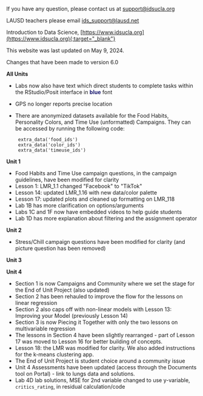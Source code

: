 If you have any question, please contact us at [support@idsucla.org](mailto:support@idsucla.org)

LAUSD teachers please email [ids_support@lausd.net](mailto:ids_support@lausd.net)

Introduction to Data Science, [https://www.idsucla.org](https://www.idsucla.org){:target="_blank"}

This website was last updated on May 9, 2024.

Changes that have been made to version 6.0

**All Units**

 - Labs now also have text which direct students to complete tasks within the RStudio/Posit interface in <span style="color:midnightblue;">**blue**</span> font
 - GPS no longer reports precise location
 - There are anonymized datasets available for the Food Habits, Personality Colors, and Time Use (unformatted) Campaigns. They can be accessed by running the following code:
        
        extra_data('food_ids')
        extra_data('color_ids')
        extra_data('timeuse_ids')

**Unit 1**

 - Food Habits and Time Use campaign questions, in the campaign guidelines, have been modified for clarity
 - Lesson 1: LMR_1.1 changed "Facebook" to "TikTok"
 - Lesson 14: updated LMR_1.16 with new data/color palette
 - Lesson 17: updated plots and cleaned up formatting on LMR_118
 - Lab 1B has more clarification on options/arguments
 - Labs 1C and 1F now have embedded videos to help guide students
 - Lab 1D has more explanation about filtering and the assignment operator

**Unit 2**

- Stress/Chill campaign questions have been modified for clarity (and picture question has been removed)

**Unit 3** 

**Unit 4**

 - Section 1 is now Campaigns and Community where we set the stage for the End of Unit Project (also updated)
 - Section 2 has been rehauled to improve the flow for the lessons on linear regression
 - Section 2 also caps off with non-linear models with Lesson 13: Improving your Model (previously Lesson 14)
 - Section 3 is now Piecing it Together with only the two lessons on multivariable regression
 - The lessons in Section 4 have been slightly rearranged - part of Lesson 17 was moved to Lesson 16 for better building of concepts.
 - Lesson 18: the LMR was modified for clarity. We also added instructions for the k-means clustering app.
 - The End of Unit Project is student choice around a community issue
 - Unit 4 Assessments have been updated (access through the Documents tool on Portal) - link to lungs data and solutions.
 - Lab 4D lab solutions, MSE for 2nd variable changed to use y-variable, ```critics_rating```, in residual calculation/code

